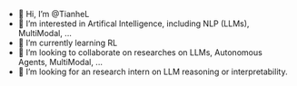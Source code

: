 - 👋 Hi, I’m @TianheL
- 👀 I’m interested in Artifical Intelligence, including NLP (LLMs), MultiModal, ...
- 🌱 I’m currently learning RL
- 💞️ I’m looking to collaborate on researches on LLMs, Autonomous Agents, MultiModal, ...
- 🤔 I’m looking for an research intern on LLM reasoning or interpretability.
